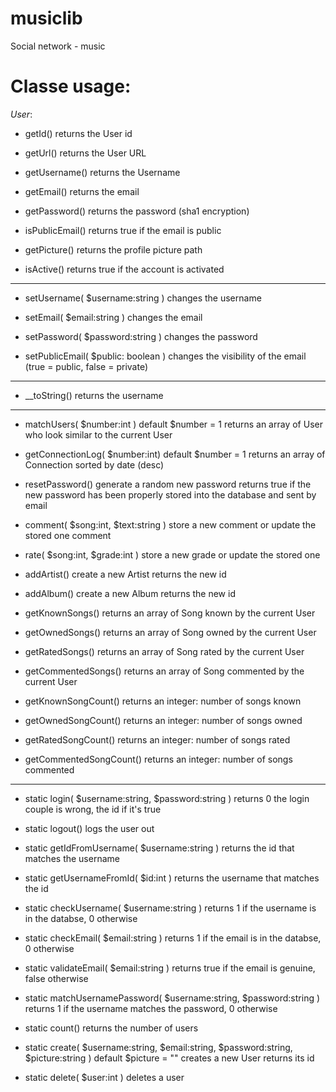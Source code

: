 musiclib
========

Social network - music

__Classe usage:__
=================

_User_:

- getId()
  returns the User id
  
- getUrl()
  returns the User URL

- getUsername()
  returns the Username

- getEmail()
  returns the email

- getPassword()
  returns the password (sha1 encryption)

- isPublicEmail()
  returns true if the email is public

- getPicture()
  returns the profile picture path

- isActive()
  returns true if the account is activated

---

- setUsername( $username:string )
  changes the username

- setEmail( $email:string )
  changes the email
  
- setPassword( $password:string )
  changes the password
  
- setPublicEmail( $public: boolean )
  changes the visibility of the email (true = public, false = private)

---

- __toString()
  returns the username

---

- matchUsers( $number:int )
  default $number = 1
  returns an array of User who look similar to the current User

- getConnectionLog( $number:int)
  default $number = 1
  returns an array of Connection sorted by date (desc)

- resetPassword()
  generate a random new password
  returns true if the new password has been properly stored into the database and sent by email

- comment( $song:int, $text:string )
  store a new comment or update the stored one comment

- rate( $song:int, $grade:int )
  store a new grade or update the stored one

- addArtist()
  create a new Artist
  returns the new id

- addAlbum()
  create a new Album
  returns the new id

- getKnownSongs()
  returns an array of Song known by the current User

- getOwnedSongs()
  returns an array of Song owned by the current User

- getRatedSongs()
  returns an array of Song rated by the current User 
  
- getCommentedSongs()
  returns an array of Song commented by the current User

- getKnownSongCount()
  returns an integer: number of songs known

- getOwnedSongCount()
  returns an integer: number of songs owned

- getRatedSongCount()
  returns an integer: number of songs rated
  
- getCommentedSongCount()
  returns an integer: number of songs commented
  
---

- static login( $username:string, $password:string )
  returns 0 the login couple is wrong, the id if it's true

- static logout()
  logs the user out

- static getIdFromUsername( $username:string )
  returns the id that matches the username

- static getUsernameFromId( $id:int )
  returns the username that matches the id

- static checkUsername( $username:string )
  returns 1 if the username is in the databse, 0 otherwise

- static checkEmail( $email:string )
  returns 1 if the email is in the databse, 0 otherwise

- static validateEmail( $email:string )
  returns true if the email is genuine, false otherwise
  
- static matchUsernamePassword( $username:string, $password:string )
  returns 1 if the username matches the password, 0 otherwise

- static count()
  returns the number of users

- static create( $username:string, $email:string, $password:string, $picture:string )
  default $picture = ""
  creates a new User
  returns its id

- static delete( $user:int )
  deletes a user
